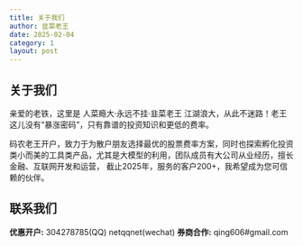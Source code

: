 ```yaml
---
title: 关于我们
author: 韭菜老王
date: 2025-02-04
category: 1
layout: post
---
```


## 关于我们
亲爱的老铁，这里是 人菜瘾大·永远不挂·韭菜老王
江湖浪大，从此不迷路！老王这儿没有“暴涨密码”，只有靠谱的投资知识和更低的费率。

码农老王开户，致力于为散户朋友选择最优的股票费率方案，同时也探索孵化投资类小而美的工具类产品，尤其是大模型的利用，团队成员有大公司从业经历，擅长金融、互联网开发和运营，
截止2025年，服务的客户200+，我希望成为您可信赖的伙伴。

## 联系我们
**优惠开户:**  304278785(QQ) netqqnet(wechat)
**券商合作:**  qing606#gmail.com

